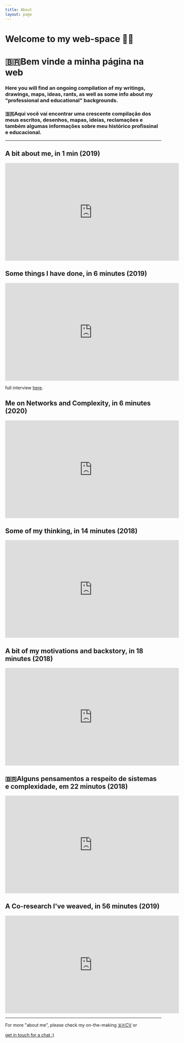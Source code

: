 ```yaml
---
title: About
layout: page
---
```


<h1>Welcome to my web-space 👋😊</h1>
<h1>🇧🇷Bem vinde a minha página na web</h1>
<h3>Here you will find an ongoing compilation of my writings, drawings, maps, ideas, rants, as well as some info about my "professional and educational" backgrounds.</h3>
<h3>🇧🇷Aqui você vai encontrar uma crescente compilação dos meus escritos, desenhos, mapas, ideias, reclamações e também algumas informações sobre meu histórico profissinal e educacional.</h3>

---

<h2>A bit about me, in 1 min (2019)</h2>

<center><iframe width="560" height="315" src="https://www.youtube.com/embed/VQPnoJa9XnY" frameborder="0" allow="accelerometer; encrypted-media; gyroscope; picture-in-picture" allowfullscreen></iframe></center>

<h2>Some things I have done, in 6 minutes (2019)</h2>
<center><iframe width="560" height="315" src="https://www.youtube.com/embed/QUlNac_iq7Y" frameborder="0" allow="accelerometer; autoplay; encrypted-media; gyroscope; picture-in-picture" allowfullscreen></iframe></center>

<p>full interview <a href="http://www.whatisemerging.com/profiles/we-are-talking-about-something-so-new-that-it-s-almost-alien">here</a>.</p>

<h2>Me on Networks and Complexity, in 6 minutes (2020)</h2>

<center><iframe width="560" height="315" src="https://www.youtube.com/embed/O4i3syu1srs" frameborder="0" allow="accelerometer; autoplay; clipboard-write; encrypted-media; gyroscope; picture-in-picture" allowfullscreen></iframe></center>

<h2>Some of my thinking, in 14 minutes (2018)</h2>

<center><iframe width="560" height="315" src="https://www.youtube.com/embed/H6E3wDJ33lU" frameborder="0" allow="accelerometer; autoplay; encrypted-media; gyroscope; picture-in-picture" allowfullscreen></iframe></center>

<h2>A bit of my motivations and backstory, in 18 minutes (2018)</h2>

<center><iframe width="560" height="315" src="https://www.youtube.com/embed/mgK8QFYdbNk" frameborder="0" allow="accelerometer; autoplay; encrypted-media; gyroscope; picture-in-picture" allowfullscreen></iframe></center>

<h2>🇧🇷Alguns pensamentos a respeito de sistemas e complexidade, em 22 minutos (2018)</h2>

<center><iframe width="560" height="315" src="https://www.youtube.com/embed/0O9TkTXRLWE" frameborder="0" allow="accelerometer; autoplay; encrypted-media; gyroscope; picture-in-picture" allowfullscreen></iframe></center>

<h2>A Co-research I've weaved, in 56 minutes (2019)</h2>
<center><iframe width="560" height="315" src="https://www.youtube.com/embed/P7Ye0pDIVHU" frameborder="0" allow="accelerometer; autoplay; encrypted-media; gyroscope; picture-in-picture" allowfullscreen></iframe></center>


---

For more "about me", please check my on-the-making [🇧🇷CV](https://embed.kumu.io/d16fa701cc3f07c3d6e0f1ed75915791) or <!-- Calendly link widget begin -->
<link href="https://assets.calendly.com/assets/external/widget.css" rel="stylesheet">
<script src="https://assets.calendly.com/assets/external/widget.js" type="text/javascript"></script>
<a href="" onclick="Calendly.initPopupWidget({url: 'https://calendly.com/danilooliveiravaz/60min'});return false;">get in touch for a chat :)</a>
<!-- Calendly link widget end -->
